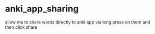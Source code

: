 # anki_app_sharing

allow me to share words directly to anki app via long press on them and then click share 

